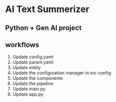 # AI Text Summerizer
## Python + Gen AI project

## workflows

1. Update config.yaml
2. Update param.yaml
3. Update entity
4. Update the configuration manager in src config
5. Update the components
6. Update the pipeline
7. Update main.py
8. Update app.py



